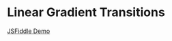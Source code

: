 Linear Gradient Transitions
========

<a href="http://jsfiddle.net/J2FMs/" target="_blank">JSFiddle Demo</a>
